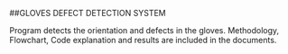 ##GLOVES DEFECT DETECTION SYSTEM

Program detects the orientation and defects in the gloves. 
Methodology, Flowchart, Code explanation and results are included in the documents.
